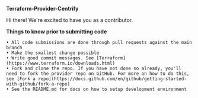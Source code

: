 ﻿**Terraform-Provider-Centrify**

Hi there! We're excited to have you as a contributor.

**Things to know prior to submitting code**

    • All code submissions are done through pull requests against the main branch
    • Make the smallest change possible
    • Write good commit messages. See [Terraform](https://www.terraform.io/downloads.html)
    • Fork and clone the repo. If you have not done so already, you'll need to fork the provider repo on GitHub. For more on how to do this, see [Fork a repo](https://docs.github.com/en/github/getting-started-with-github/fork-a-repo)
    • See the README.md for docs on how to setup development environment
